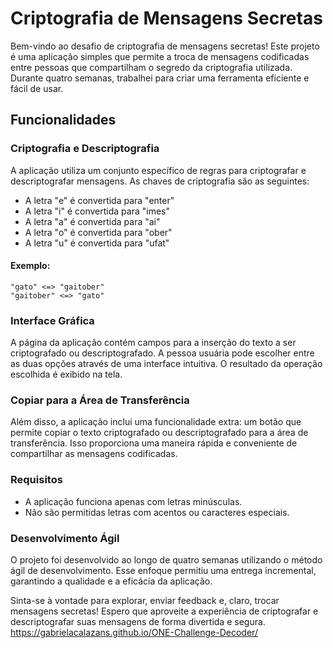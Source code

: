 # Criptografia de Mensagens Secretas

Bem-vindo ao desafio de criptografia de mensagens secretas! Este projeto é uma aplicação simples que permite a troca de mensagens codificadas entre pessoas que compartilham o segredo da criptografia utilizada. Durante quatro semanas, trabalhei para criar uma ferramenta eficiente e fácil de usar.

## Funcionalidades
### Criptografia e Descriptografia

A aplicação utiliza um conjunto específico de regras para criptografar e descriptografar mensagens. As chaves de criptografia são as seguintes:

  *  A letra "e" é convertida para "enter"
  *  A letra "i" é convertida para "imes"
  *  A letra "a" é convertida para "ai"
  *  A letra "o" é convertida para "ober"
  *  A letra "u" é convertida para "ufat"

#### Exemplo:

    "gato" <=> "gaitober"
    "gaitober" <=> "gato"

### Interface Gráfica

A página da aplicação contém campos para a inserção do texto a ser criptografado ou descriptografado. A pessoa usuária pode escolher entre as duas opções através de uma interface intuitiva. O resultado da operação escolhida é exibido na tela.
### Copiar para a Área de Transferência

Além disso, a aplicação inclui uma funcionalidade extra: um botão que permite copiar o texto criptografado ou descriptografado para a área de transferência. Isso proporciona uma maneira rápida e conveniente de compartilhar as mensagens codificadas.
### Requisitos

  *  A aplicação funciona apenas com letras minúsculas.
  *  Não são permitidas letras com acentos ou caracteres especiais.

### Desenvolvimento Ágil

O projeto foi desenvolvido ao longo de quatro semanas utilizando o método ágil de desenvolvimento. Esse enfoque permitiu uma entrega incremental, garantindo a qualidade e a eficácia da aplicação.

Sinta-se à vontade para explorar, enviar feedback e, claro, trocar mensagens secretas! Espero que aproveite a experiência de criptografar e descriptografar suas mensagens de forma divertida e segura.
https://gabrielacalazans.github.io/ONE-Challenge-Decoder/
